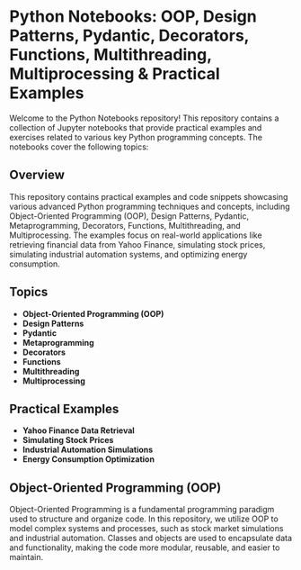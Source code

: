 # Python Notebooks: OOP, Design Patterns, Pydantic, Decorators, Functions, Multithreading, Multiprocessing & Practical Examples

Welcome to the Python Notebooks repository! This repository contains a collection of Jupyter notebooks that provide practical examples and exercises related to various key Python programming concepts. The notebooks cover the following topics:

## Overview

This repository contains practical examples and code snippets showcasing various advanced Python programming techniques and concepts, including Object-Oriented Programming (OOP), Design Patterns, Pydantic, Metaprogramming, Decorators, Functions, Multithreading, and Multiprocessing. The examples focus on real-world applications like retrieving financial data from Yahoo Finance, simulating stock prices, simulating industrial automation systems, and optimizing energy consumption.

## Topics

- **Object-Oriented Programming (OOP)**
- **Design Patterns**
- **Pydantic**
- **Metaprogramming**
- **Decorators**
- **Functions**
- **Multithreading**
- **Multiprocessing**

## Practical Examples

- **Yahoo Finance Data Retrieval**
- **Simulating Stock Prices**
- **Industrial Automation Simulations**
- **Energy Consumption Optimization**

## Object-Oriented Programming (OOP)

Object-Oriented Programming is a fundamental programming paradigm used to structure and organize code. In this repository, we utilize OOP to model complex systems and processes, such as stock market simulations and industrial automation. Classes and objects are used to encapsulate data and functionality, making the code more modular, reusable, and easier to maintain.
